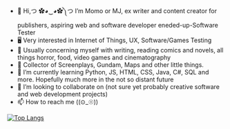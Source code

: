 - 👋 Hi,つ ✿◕‿◕✿༽つ I’m Momo or MJ, ex writer and content creator for publishers, aspiring web and software developer eneded-up-Software Tester 
- 🖥️ Very interested in Internet of Things, UX, Software/Games Testing
- 👀 Usually concerning myself with writing, reading comics and novels, all things horror, food, video games and cinematography
- 👜 Collector of Screenplays, Gundam, Maps and other little things. 
- 🌱 I’m currently learning Python, JS, HTML, CSS, Java, C#, SQL and more.  Hopefully much more in the not so distant future
- 💞️ I’m looking to collaborate on (not sure yet probably creative software and web development projects)
- 📫 How to reach me ((⊙_☉)) 

[![Top Langs](https://github-readme-stats.vercel.app/api/top-langs/?username=bymoniquejackson)](https://github.com/bymoniquejackson/github-readme-stats)



<!---
bymoniquejackson/bymoniquejackson is a ✨ special ✨ repository because its `README.md` (this file) appears on your GitHub profile.
You can click the Preview link to take a look at your changes.
--->
